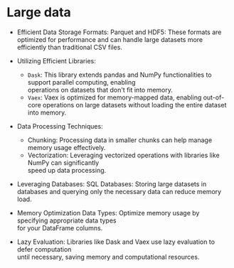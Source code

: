 # Large data



* Efficient Data Storage Formats:
Parquet and HDF5: These formats are optimized for performance and can handle large datasets more  
efficiently than traditional CSV files.  

* Utilizing Efficient Libraries:
  - `Dask`: This library extends pandas and NumPy functionalities to support parallel computing, enabling  
    operations on datasets that don't fit into memory. 
  - `Vaex`: Vaex is optimized for memory-mapped data, enabling out-of-core operations on large
    datasets without loading the entire dataset into memory.

* Data Processing Techniques:
  - Chunking: Processing data in smaller chunks can help manage memory usage effectively.  
  - Vectorization: Leveraging vectorized operations with libraries like NumPy can significantly  
    speed up data processing.

* Leveraging Databases:
  SQL Databases: Storing large datasets in databases and querying only the necessary
  data can reduce memory load.   

* Memory Optimization
  Data Types: Optimize memory usage by specifying appropriate data types  
  for your DataFrame columns.   

* Lazy Evaluation: Libraries like Dask and Vaex use lazy evaluation to defer computation  
  until necessary, saving memory and computational resources.
